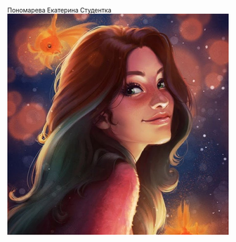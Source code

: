 Пономарева Екатерина 
Студентка
![Изобржаение](images/1614674113_28-p-krasivaya-devushka-multyashnaya-art-kartin-34.jpg)